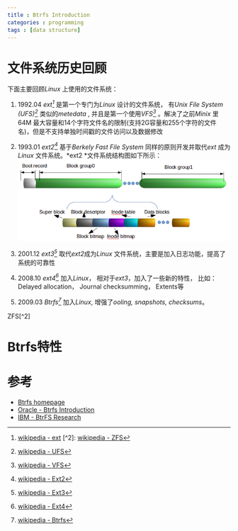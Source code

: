 ```yaml
---
title : Btrfs Introduction
categories : programming
tags : [data structure]
---
```


# 文件系统历史回顾

下面主要回顾*Linux* 上使用的文件系统：

1. 1992.04 *ext[^1]* 是第一个专门为*Linux* 设计的文件系统， 有*Unix File System
   (UFS)[^3]* 类似的*metedata* , 并且是第一个使用*VFS[^4]* 。解决了之前*Minix*
   里64M
   最大容量和14个字符文件名的限制(支持2G容量和255个字符的文件名)，但是不支持单独时间戳的文件访问以及数据修改

2. 1993.01 *ext2[^5]* 基于*Berkely Fast File System* 同样的原则开发并取代*ext*
   成为*Linux* 文件系统。*ext2 *文件系统结构图如下所示：
![ext2 structure](/assets/images/ext2fs.png)

3. 2001.12 *ext3[^6]* 取代*ext2*成为*Linux*
   文件系统，主要是加入日志功能，提高了系统的可靠性

4. 2008.10 *ext4[^9]* 加入*Linux*， 相对于*ext3*，加入了一些新的特性， 比如：Delayed allocation， Journal checksumming， Extents等

5. 2009.03 *Btrfs[^8]* 加入*Linux*, 增强了*ooling, snapshots,
   checksums*。


ZFS[^2]

# Btrfs特性

# 参考

* [Btrfs homepage](https://btrfs.wiki.kernel.org/index.php/Main_Page)  
* [Oracle - Btrfs Introduction](https://oss.oracle.com/projects/btrfs/dist/documentation/btrfs-ukuug.pdf)
* [IBM - BtrFS Research](http://domino.research.ibm.com/library/cyberdig.nsf/papers/6E1C5B6A1B6EDD9885257A38006B6130/$File/rj10501.pdf)

[^1]: [wikipedia - ext](https://en.wikipedia.org/wiki/Extended_file_system)  [^2]: [wikipedia - ZFS](https://en.wikipedia.org/wiki/ZFS)
[^3]: [wikipedia - UFS](https://en.wikipedia.org/wiki/Unix_file_system)
[^4]: [wikipedia - VFS](https://en.wikipedia.org/wiki/Virtual_file_system)
[^5]: [wikipedia - Ext2](https://en.wikipedia.org/wiki/Ext2)
[^6]: [wikipedia - Ext3](https://en.wikipedia.org/wiki/Ext3)
[^7]: [wikipedia - Ext3](https://en.wikipedia.org/wiki/Ext3)
[^8]: [wikipedia - Btrfs](https://en.wikipedia.org/wiki/Btrfs)
[^9]: [wikipedia - Ext4](https://en.wikipedia.org/wiki/Ext4)

